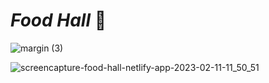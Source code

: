 # _Food Hall_ 🍔

![margin (3)](https://user-images.githubusercontent.com/91872149/218244363-2e17f0e2-0a05-4e33-93ae-577fe268d1a5.png)


![screencapture-food-hall-netlify-app-2023-02-11-11_50_51](https://user-images.githubusercontent.com/91872149/218243879-12bc69b1-8bc8-4d75-99eb-6ace72825977.png)


